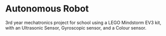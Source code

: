 # Autonomous Robot
3rd year mechatronics project for school using a LEGO Mindstorm EV3 kit, with an Ultrasonic Sensor, Gyroscopic sensor, and a Colour sensor.
